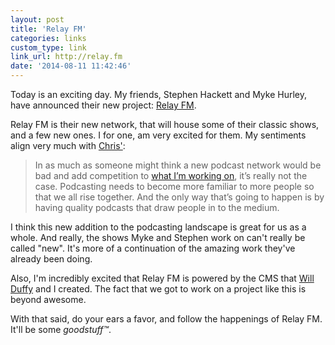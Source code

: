 ```yaml
---
layout: post
title: 'Relay FM'
categories: links
custom_type: link
link_url: http://relay.fm
date: '2014-08-11 11:42:46'
---
```

Today is an exciting day. My friends, Stephen Hackett and Myke Hurley, have announced their new project: [Relay FM](http://relay.fm).

Relay FM is their new network, that will house some of their classic shows, and a few new ones. I for one, am very excited for them. My sentiments align very much with [Chris'](http://www.chrisenns.com/2014/08/relay-fm/):

> In as much as some­one might think a new pod­cast net­work would be bad and add com­pe­ti­tion to [what I’m work­ing on](http://goodstuff.fm/), it’s really not the case. Pod­cast­ing needs to become more famil­iar to more peo­ple so that we all rise together. And the only way that’s going to hap­pen is by hav­ing qual­ity pod­casts that draw peo­ple in to the medium.

I think this new addition to the podcasting landscape is great for us as a whole. And really, the shows Myke and Stephen work on can't really be called "new". It's more of a continuation of the amazing work they've already been doing.

Also, I'm incredibly excited that Relay FM is powered by the CMS that [Will Duffy](https://twitter.com/willmanduffy) and I created. The fact that we got to work on a project like this is beyond awesome.

With that said, do your ears a favor, and follow the happenings of Relay FM. It'll be some *goodstuff™*.

